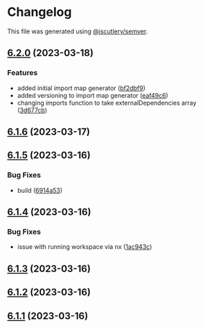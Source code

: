 # Changelog

This file was generated using [@jscutlery/semver](https://github.com/jscutlery/semver).

## [6.2.0](https://github.com/Wildhoney/Switzerland/compare/v6.1.6...v6.2.0) (2023-03-18)


### Features

* added initial import map generator ([bf2dbf9](https://github.com/Wildhoney/Switzerland/commit/bf2dbf9ffa9b30d73b6d9ac3a91f602b4e376900))
* added versioning to import map generator ([eaf49c6](https://github.com/Wildhoney/Switzerland/commit/eaf49c61ab8da5d8297bbb1a3cd4e5009f4bc91d))
* changing imports function to take externalDependencies array ([3d677cb](https://github.com/Wildhoney/Switzerland/commit/3d677cbf1b21d000f39635d64a18463619c95de5))

## [6.1.6](https://github.com/Wildhoney/Switzerland/compare/v6.1.5...v6.1.6) (2023-03-17)

## [6.1.5](https://github.com/Wildhoney/Switzerland/compare/v6.1.4...v6.1.5) (2023-03-16)


### Bug Fixes

* build ([6914a53](https://github.com/Wildhoney/Switzerland/commit/6914a5330fff4b60aaa0f641c9acc9be5727b8ec))

## [6.1.4](https://github.com/Wildhoney/Switzerland/compare/v6.1.3...v6.1.4) (2023-03-16)


### Bug Fixes

* issue with running workspace via nx ([1ac943c](https://github.com/Wildhoney/Switzerland/commit/1ac943ca071f2350fc3cd93a03e41554e204b37b))

## [6.1.3](https://github.com/Wildhoney/Switzerland/compare/v6.1.2...v6.1.3) (2023-03-16)

## [6.1.2](https://github.com/Wildhoney/Switzerland/compare/v6.1.1...v6.1.2) (2023-03-16)

## [6.1.1](https://github.com/Wildhoney/Switzerland/compare/v6.1.0...v6.1.1) (2023-03-16)
